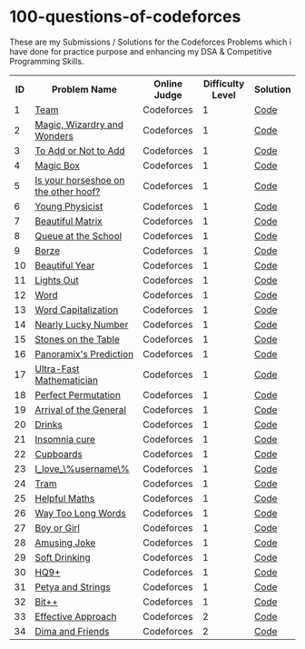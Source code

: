 # 100-questions-of-codeforces

These are my Submissions / Solutions for the Codeforces Problems which i have done for practice purpose and enhancing my DSA & Competitive Programming Skills.


<html>
<body>
<center>
<table>
<tr>
<th>ID</th>
<th>Problem Name</th>
<th>Online Judge</th>
<th>Difficulty Level</th>
  <th>Solution</th>
</tr>

<tr>
<td>1</td>
<td><a href="https://codeforces.com/contest/231/problem/A" target="_blank">Team</a></td>
<td>Codeforces</td>
<td>1</td>
<td><a href="https://github.com/piyushpatelcodes/codeforces/blob/main/team.java">Code</a></td>
</tr>

<tr>
<td>2</td>
<td><a href="https://codeforces.com/contest/231/problem/B" target="_blank"> Magic, Wizardry and Wonders</a></td>
<td>Codeforces</td>
<td>1</td>
<td><a href="https://github.com/piyushpatelcodes/codeforces/blob/main/Magic_Wizardry_and_Wonders.java">Code</a></td>
</tr>

<tr>
<td>3</td>
<td><a href="https://codeforces.com/contest/231/problem/B" target="_blank">To Add or Not to Add</a></td>
<td>Codeforces</td>
<td>1</td>
<td><a href="https://github.com/piyushpatelcodes/codeforces/blob/main/to_Add_or_Not_to_Add.java">Code</a></td>
</tr>


<tr>
<td>4</td>
<td><a href="https://codeforces.com/contest/231/problem/D" target="_blank">Magic Box</a></td>
<td>Codeforces</td>
<td>1</td>
<td><a href="https://github.com/piyushpatelcodes/codeforces/blob/main/magic_Box.java">Code</a></td>
</tr>

<tr>
<td>5</td>
<td><a href="https://codeforces.com/contest/228/problem/A" target="_blank">Is your horseshoe on the other hoof?</a></td>
<td>Codeforces</td>
<td>1</td>
<td><a href="https://github.com/piyushpatelcodes/codeforces/blob/main/is_your_horseshoe_on_the_other_hoof.java">Code</a></td>
</tr>

<tr>
<td>6</td>
<td><a href="https://codeforces.com/contest/228/problem/A" target="_blank">Young Physicist</a></td>
<td>Codeforces</td>
<td>1</td>
<td><a href="https://github.com/piyushpatelcodes/codeforces/blob/main/young_Physicist.java">Code</a></td>
</tr>



<tr>
<td>7</td>
<td><a href="http://codeforces.com/problemset/problem/263/A" target="_blank">Beautiful Matrix</a></td>
<td>Codeforces</td>
<td>1</td>
<td><a href="https://github.com/piyushpatelcodes/codeforces/blob/main/beautiful_Matrix.java">Code</a></td>
</tr>

<tr>
<td>8</td>
<td><a href="http://codeforces.com/problemset/problem/266/B" target="_blank">Queue at the School</a></td>
<td>Codeforces</td>
<td>1</td>
<td><a href="https://github.com/piyushpatelcodes/codeforces/blob/main/queue_at_the_School.java">Code</a></td>
</tr>

<tr>
<td>9</td>
<td><a href="https://codeforces.com/contest/32/problem/B" target="_blank">Borze</a></td>
<td>Codeforces</td>
<td>1</td>
<td><a href="https://github.com/piyushpatelcodes/codeforces/blob/main/borze.java">Code</a></td>
</tr>

<tr>
<td>10</td>
<td><a href="https://codeforces.com/contest/32/problem/B" target="_blank">Beautiful Year</a></td>
<td>Codeforces</td>
<td>1</td>
<td><a href="https://github.com/piyushpatelcodes/codeforces/blob/main/beautiful_Year.java">Code</a></td>
</tr>

<tr>
<td>11</td>
<td><a href="https://codeforces.com/problemset/problem/275/A" target="_blank">Lights Out</a></td>
<td>Codeforces</td>
<td>1</td>
<td><a href="https://github.com/piyushpatelcodes/codeforces/blob/main/lights_Out.java">Code</a></td>
</tr>

<tr>
<td>12</td>
<td><a href="https://codeforces.com/problemset/problem/59/A" target="_blank">Word</a></td>
<td>Codeforces</td>
<td>1</td>
<td><a href="https://github.com/piyushpatelcodes/codeforces/blob/main/word.java">Code</a></td>
</tr>                

<tr>
<td>13</td>
<td><a href="https://codeforces.com/problemset/problem/281/A" target="_blank">Word Capitalization</a></td>
<td>Codeforces</td>
<td>1</td>
<td><a href="https://github.com/piyushpatelcodes/codeforces/blob/main/word_Capitalization.java">Code</a></td>
</tr>   

<tr>
<td>14</td>
<td><a href="https://codeforces.com/problemset/problem/110/A" target="_blank">Nearly Lucky Number</a></td>
<td>Codeforces</td>
<td>1</td>
<td><a href="https://github.com/piyushpatelcodes/codeforces/blob/main/nearly_Lucky_Number.java">Code</a></td>
</tr>   

<tr>
<td>15</td>
<td><a href="https://codeforces.com/problemset/problem/266/A" target="_blank">Stones on the Table</a></td>
<td>Codeforces</td>
<td>1</td>
<td><a href="https://github.com/piyushpatelcodes/codeforces/blob/main/stones_on_the_Table.java">Code</a></td>
</tr>   


<tr>
<td>16</td>
<td><a href="https://codeforces.com/problemset/problem/80/A" target="_blank">Panoramix's Prediction</a></td>
<td>Codeforces</td>
<td>1</td>
<td><a href="https://github.com/piyushpatelcodes/codeforces/blob/main/panoramix's_Prediction.java">Code</a></td>
</tr>   

<tr>
<td>17</td>
<td><a href="https://codeforces.com/problemset/problem/61/A" target="_blank">Ultra-Fast Mathematician</a></td>
<td>Codeforces</td>
<td>1</td>
<td><a href="https://github.com/piyushpatelcodes/codeforces/blob/main/ultra_Fast_Mathematician.java">Code</a></td>
</tr>

<tr>
<td>18</td>
<td><a href="https://codeforces.com/problemset/problem/233/A" target="_blank">Perfect Permutation</a></td>
<td>Codeforces</td>
<td>1</td>
<td><a href="https://github.com/piyushpatelcodes/codeforces/blob/main/perfect_Permutation.java">Code</a></td>
</tr>

<tr>
<td>19</td>
<td><a href="https://codeforces.com/problemset/problem/144/A" target="_blank">Arrival of the General</a></td>
<td>Codeforces</td>
<td>1</td>
<td><a href="https://github.com/piyushpatelcodes/codeforces/blob/main/arrival_of_the_General.java">Code</a></td>
</tr>

<tr>
<td>20</td>
<td><a href="https://codeforces.com/problemset/problem/200/B" target="_blank">Drinks</a></td>
<td>Codeforces</td>
<td>1</td>
<td><a href="https://github.com/piyushpatelcodes/codeforces/blob/main/drinks.java">Code</a></td>
</tr>

<tr>
<td>21</td>
<td><a href="https://codeforces.com/problemset/problem/148/A" target="_blank">Insomnia cure</a></td>
<td>Codeforces</td>
<td>1</td>
<td><a href="https://github.com/piyushpatelcodes/codeforces/blob/main/insomnia_cure.java">Code</a></td>
</tr>

<tr>
<td>22</td>
<td><a href="https://codeforces.com/problemset/problem/248/A" target="_blank">Cupboards</a></td>
<td>Codeforces</td>
<td>1</td>
<td><a href="https://github.com/piyushpatelcodes/codeforces/blob/main/cupboards.java">Code</a></td>
</tr>

<tr>
<td>23</td>
<td><a href="https://codeforces.com/problemset/problem/155/A" target="_blank">I_love_\%username\%</a></td>
<td>Codeforces</td>
<td>1</td>
<td><a href="https://github.com/piyushpatelcodes/codeforces/blob/main/i_love_username.java">Code</a></td>
</tr>

<tr>
<td>24</td>
<td><a href="https://codeforces.com/problemset/problem/116/A" target="_blank">Tram</a></td>
<td>Codeforces</td>
<td>1</td>
<td><a href="https://github.com/piyushpatelcodes/codeforces/blob/main/tram.java">Code</a></td>
</tr>

<tr>
<td>25</td>
<td><a href="https://codeforces.com/problemset/problem/339/A" target="_blank">Helpful Maths</a></td>
<td>Codeforces</td>
<td>1</td>
<td><a href="https://github.com/piyushpatelcodes/codeforces/blob/main/helpful_Maths.java">Code</a></td>
</tr>

<tr>
<td>26</td>
<td><a href="https://codeforces.com/problemset/problem/71/A" target="_blank">Way Too Long Words</a></td>
<td>Codeforces</td>
<td>1</td>
<td><a href="https://github.com/piyushpatelcodes/codeforces/blob/main/way_Too_Long_Words.java">Code</a></td>
</tr>

<tr>
<td>27</td>
<td><a href="https://codeforces.com/problemset/problem/236/A" target="_blank">Boy or Girl</a></td>
<td>Codeforces</td>
<td>1</td>
<td><a href="https://github.com/piyushpatelcodes/codeforces/blob/main/boy_or_Girl.java">Code</a></td>
</tr>

<tr>
<td>28</td>
<td><a href="https://codeforces.com/problemset/problem/141/A" target="_blank">Amusing Joke</a></td>
<td>Codeforces</td>
<td>1</td>
<td><a href="https://github.com/piyushpatelcodes/codeforces/blob/main/amusing_Joke.java">Code</a></td>
</tr>

<tr>
<td>29</td>
<td><a href="https://codeforces.com/problemset/problem/151/A" target="_blank">Soft Drinking</a></td>
<td>Codeforces</td>
<td>1</td>
<td><a href="https://github.com/piyushpatelcodes/codeforces/blob/main/soft_Drinking.java">Code</a></td>
</tr>

<tr>
<td>30</td>
<td><a href="https://codeforces.com/problemset/problem/133/A" target="_blank">HQ9+</a></td>
<td>Codeforces</td>
<td>1</td>
<td><a href="https://github.com/piyushpatelcodes/codeforces/blob/main/hq9.java">Code</a></td>
</tr>

<tr>
<td>31</td>
<td><a href="https://codeforces.com/problemset/problem/112/A" target="_blank">Petya and Strings</a></td>
<td>Codeforces</td>
<td>1</td>
<td><a href="https://github.com/piyushpatelcodes/codeforces/blob/main/petya_and_Strings.java">Code</a></td>
</tr>

<tr>
<td>32</td>
<td><a href="https://codeforces.com/problemset/problem/282/A" target="_blank">Bit++</a></td>
<td>Codeforces</td>
<td>1</td>
<td><a href="https://github.com/piyushpatelcodes/codeforces/blob/main/bit.java">Code</a></td>
</tr>

<tr>
<td>33</td>
<td><a href="https://codeforces.com/problemset/problem/227/B" target="_blank">Effective Approach</a></td>
<td>Codeforces</td>
<td>2</td>
<td><a href="https://github.com/piyushpatelcodes/codeforces/blob/main/effective_Approach.java">Code</a></td>
</tr>

<tr>
<td>34</td>
<td><a href="https://codeforces.com/problemset/problem/272/A" target="_blank">Dima and Friends</a></td>
<td>Codeforces</td>
<td>2</td>
<td><a href="https://github.com/piyushpatelcodes/codeforces/blob/main/dima_And_Friends.java">Code</a></td>
</tr>

</table>
  </center>
  </body>
</html>

